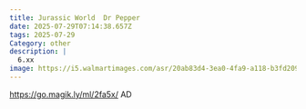 ```yaml
---
title: Jurassic World  Dr Pepper
date: 2025-07-29T07:14:38.657Z
tags: 2025-07-29
Category: other
description: |
  6.xx
image: https://i5.walmartimages.com/asr/20ab83d4-3ea0-4fa9-a118-b3fd2096cb5b.9a962752b1188f02517f7c9781d5dea2.jpeg?odnHeight=2000&odnWidth=2000&odnBg=FFFFFF
---
```

https://go.magik.ly/ml/2fa5x/
AD